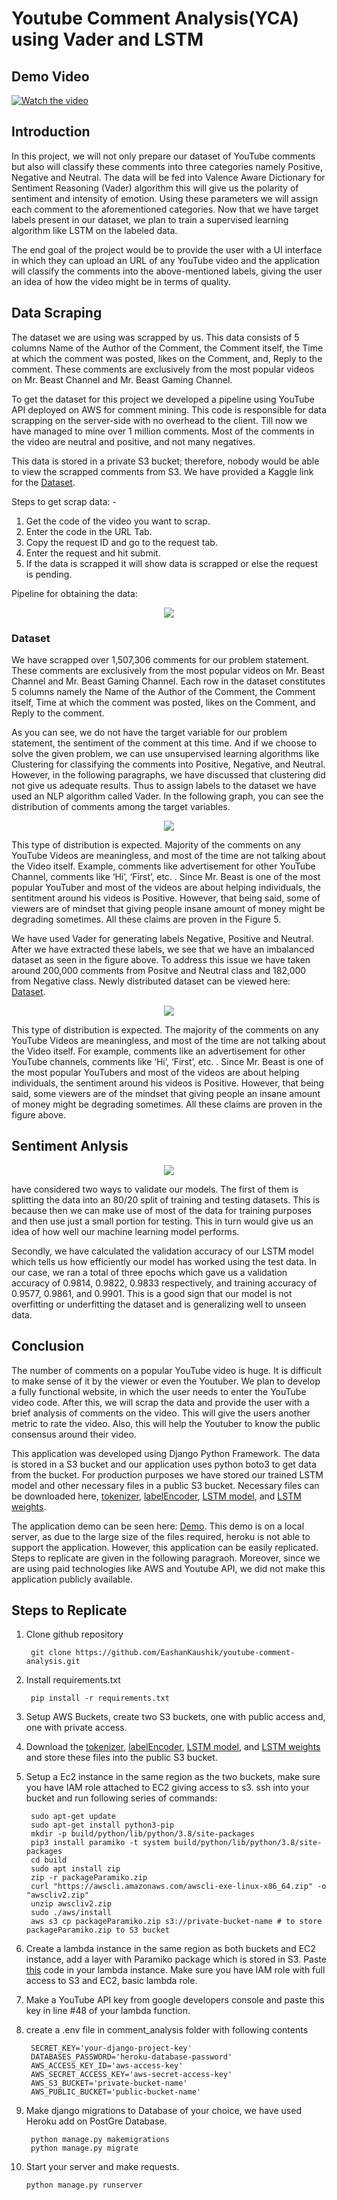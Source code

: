 # Youtube Comment Analysis(YCA) using Vader and LSTM

## Demo Video

[![Watch the video](https://user-images.githubusercontent.com/50113394/166615655-04172008-e0f0-420b-b117-c8b4ff5691d7.png)](https://youtu.be/BNPqXxj8aqg)

## Introduction

In this project, we will not only prepare our dataset of YouTube comments but also will classify these comments into three categories namely Positive, Negative and Neutral. The data will be fed into Valence Aware Dictionary for Sentiment Reasoning (Vader) algorithm this will give us the polarity of sentiment and intensity of emotion. Using these parameters we will assign each comment to the aforementioned categories. Now that we have target labels present in our dataset, we plan to train a supervised learning algorithm like LSTM on the labeled data. 

The end goal of the project would be to provide the user with a UI interface in which they can upload an URL of any YouTube video and the application will classify the comments into the above-mentioned labels, giving the user an idea of how the video might be in terms of quality.

## Data Scraping 

The dataset we are using was scrapped by us. This data consists of 5 columns Name of the Author of the Comment, the Comment itself, the Time at which the comment was posted, likes on the Comment, and, Reply to the comment. These comments are exclusively from the most popular videos on Mr. Beast Channel and Mr. Beast Gaming Channel.

To get the dataset for this project we developed a pipeline using YouTube API deployed on AWS for comment mining. This code is responsible for data scrapping on the server-side with no overhead to the client. Till now we have managed to mine over 1 million comments. Most of the comments in the video are neutral and positive, and not many negatives. 

This data is stored in a private S3 bucket; therefore, nobody would be able to view the scrapped comments from S3. We have provided a Kaggle link for the [Dataset](https://www.kaggle.com/datasets/eashankaushik/youtube-scrapped-data).

Steps to get scrap data: -
1. Get the code of the video you want to scrap. 
2. Enter the code in the URL Tab. 
3. Copy the request ID and go to the request tab. 
4. Enter the request and hit submit. 
5. If the data is scrapped it will show data is scrapped or else the request is pending. 

Pipeline for obtaining the data:

<p align="center">
  <img src="https://user-images.githubusercontent.com/50113394/166609932-726f1177-162d-4cfd-800b-40bfc9cb6452.png" />
</p>

### Dataset

We have scrapped over 1,507,306 comments for our problem statement. These comments are exclusively from the most popular videos on Mr. Beast Channel and Mr. Beast Gaming Channel. Each row in the dataset constitutes 5 columns namely the Name of the Author of the Comment, the Comment itself, Time at which the comment was posted, likes on the Comment, and Reply to the comment. 

As you can see, we do not have the target variable for our problem statement, the sentiment of the comment at this time. And if we choose to solve the given problem, we can use unsupervised learning algorithms like Clustering for classifying the comments into Positive, Negative, and Neutral. However, in the following paragraphs, we have discussed that clustering did not give us adequate results. Thus to assign labels to the dataset we have used an NLP algorithm called Vader. In the following graph, you can see the distribution of comments among the target variables. 


<p align="center">
  <img src="https://user-images.githubusercontent.com/50113394/166609977-d34c9792-f343-4acb-b883-f20b76bad42a.png" />
</p>

This type of distribution is expected. Majority of the comments on any YouTube Videos are meaningless, and most of the time are not talking about the Video itself. Example, comments like advertisement for other YouTube Channel, comments like ‘Hi’, ‘First’, etc. . Since Mr. Beast is one of the most popular YouTuber and most of the videos are about helping individuals, the sentitment around his videos is Positive. However, that being said, some of viewers are of mindset that giving people insane amount of money might be degrading sometimes. All these claims are proven in the Figure 5.   

We have used Vader for generating labels Negative, Positive and Neutral. After we have extracted these labels, we see that we have an imbalanced dataset as seen in the figure above. To address this issue we have taken around 200,000 comments from Positve and Neutral class and 182,000 from Negative class. Newly distributed dataset can be viewed here: [Dataset](https://www.kaggle.com/datasets/eashankaushik/youtube-scrapped-data?select=dataset.csv). 

<p align="center">
  <img src="https://user-images.githubusercontent.com/50113394/166610657-c2fde8f1-0c91-4eda-9258-770d77ddaad5.png" />
</p>

This type of distribution is expected. The majority of the comments on any YouTube Videos are meaningless, and most of the time are not talking about the Video itself. For example, comments like an advertisement for other YouTube channels, comments like ‘Hi’, ‘First’, etc. . Since Mr. Beast is one of the most popular YouTubers and most of the videos are about helping individuals, the sentiment around his videos is Positive. However, that being said, some viewers are of the mindset that giving people an insane amount of money might be degrading sometimes. All these claims are proven in the figure above. 

## Sentiment Anlysis

<p align="center">
  <img src="https://user-images.githubusercontent.com/50113394/166610019-00118e51-ee39-4493-868b-1fc9de4bb96e.png" />
</p>

 have considered two ways to validate our models. The first of them is splitting the data into an 80/20 split of training and testing datasets. This is because then we can make use of most of the data for training purposes and then use just a small portion for testing. This in turn would give us an idea of how well our machine learning model performs. 

Secondly, we have calculated the validation accuracy of our LSTM model which tells us how efficiently our model has worked using the test data. In our case, we ran a total of three epochs which gave us a validation accuracy of 0.9814, 0.9822, 0.9833 respectively, and training accuracy of 0.9577, 0.9861, and 0.9901. This is a good sign that our model is not overfitting or underfitting the dataset and is generalizing well to unseen data. 



## Conclusion 

The number of comments on a popular YouTube video is huge. It is difficult to make sense of it by the viewer or even the Youtuber. We plan to develop a fully functional website, in which the user needs to enter the YouTube video code. After this, we will scrap the data and provide the user with a brief analysis of comments on the video. This will give the users another metric to rate the video. Also, this will help the Youtuber to know the public consensus around their video. 

This application was developed using Django Python Framework. The data is stored in a S3 bucket and our application uses python boto3 to get data from the bucket. For production purposes we have stored our trained LSTM model and other necessary files in a public S3 bucket. Necessary files can be downloaded here, [tokenizer](https://yca-analytics.s3.us-east-2.amazonaws.com/tokenizer.zip), [labelEncoder](https://yca-analytics.s3.us-east-2.amazonaws.com/labelEncoder.joblib), [LSTM model](https://yca-analytics.s3.us-east-2.amazonaws.com/model_lstm.zip), and [LSTM weights](https://yca-analytics.s3.us-east-2.amazonaws.com/model_lstm_weights.h5). 

The application demo can be seen here: [Demo](https://www.youtube.com/watch?v=BNPqXxj8aqg). This demo is on a local server, as due to the large size of the files required, heroku is not able to support the application. However, this application can be easily replicated. Steps to replicate are given in the following paragraoh. Moreover, since we are using paid technologies like AWS and Youtube API, we did not make this application publicly available.

## Steps to Replicate

1. Clone github repository 
    
        git clone https://github.com/EashanKaushik/youtube-comment-analysis.git
        
2. Install requirements.txt

        pip install -r requirements.txt
 
3. Setup AWS Buckets, create two S3 buckets, one with public access and, one with private access. 

4. Download the [tokenizer](https://yca-analytics.s3.us-east-2.amazonaws.com/tokenizer.zip), [labelEncoder](https://yca-analytics.s3.us-east-2.amazonaws.com/labelEncoder.joblib), [LSTM model](https://yca-analytics.s3.us-east-2.amazonaws.com/model_lstm.zip), and [LSTM weights](https://yca-analytics.s3.us-east-2.amazonaws.com/model_lstm_weights.h5) and store these files into the public S3 bucket. 

5. Setup a Ec2 instance in the same region as the two buckets, make sure you have IAM role attached to EC2 giving access to s3. ssh into your bucket and run following series of commands: 

        sudo apt-get update
        sudo apt-get install python3-pip
        mkdir -p build/python/lib/python/3.8/site-packages
        pip3 install paramiko -t system build/python/lib/python/3.8/site-packages
        cd build
        sudo apt install zip
        zip -r packageParamiko.zip
        curl "https://awscli.amazonaws.com/awscli-exe-linux-x86_64.zip" -o "awscliv2.zip"
        unzip awscliv2.zip
        sudo ./aws/install
        aws s3 cp packageParamiko.zip s3://private-bucket-name # to store packageParamiko.zip to S3 bucket
        
6. Create a lambda instance in the same region as both buckets and EC2 instance, add a layer with Paramiko package which is stored in S3. Paste [this](https://github.com/EashanKaushik/youtube-comment-analysis/blob/main/analysis/data-scrapping/lambda.py) code in your lambda instance. Make sure you have IAM role with full access to S3 and EC2, basic lambda role. 

7. Make a YouTube API key from google developers console and paste this key in line #48 of your lambda function. 

8. create a .env file in comment_analysis folder with following contents

        SECRET_KEY='your-django-project-key'
        DATABASES_PASSWORD='heroku-database-password'
        AWS_ACCESS_KEY_ID='aws-access-key'
        AWS_SECRET_ACCESS_KEY='aws-secret-access-key'
        AWS_S3_BUCKET='private-bucket-name'
        AWS_PUBLIC_BUCKET='public-bucket-name'
 
9. Make django migrations to Database of your choice, we have used Heroku add on PostGre Database. 

        python manage.py makemigrations
        python manage.py migrate

10. Start your server and make requests. 
        
        python manage.py runserver
